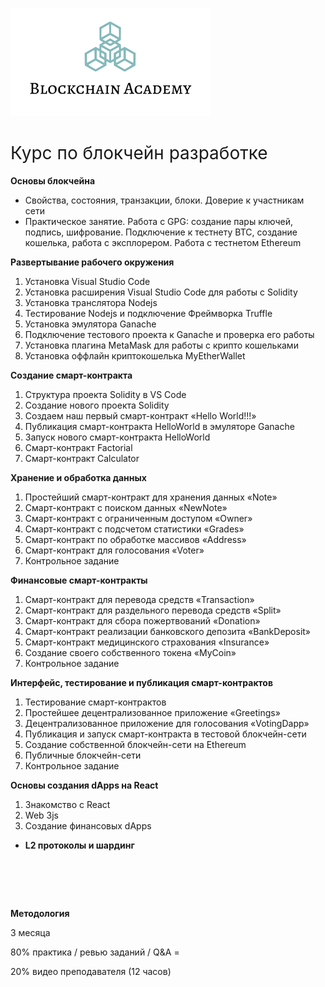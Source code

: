 ![v](logo2.png)
<h1><span style="font-weight: 400;">Курс по блокчейн разработке</span></h1>
<p><strong>Основы блокчейна&nbsp;</strong></p>
<ul>
<li style="font-weight: 400;" aria-level="1"><span style="font-weight: 400;">Свойства, состояния, транзакции, блоки. Доверие к участникам сети</span></li>
<li style="font-weight: 400;" aria-level="1"><span style="font-weight: 400;">Практическое занятие. Работа с GPG: создание пары ключей, подпись, шифрование. Подключение к тестнету BTC, создание кошелька, работа с эксплорером. Работа с тестнетом Ethereum</span></li>
</ul>
<p><strong>Развертывание рабочего окружения&nbsp;</strong></p>
<ol>
<li style="font-weight: 400;" aria-level="1"><span style="font-weight: 400;">Установка Visual Studio Code</span></li>
<li style="font-weight: 400;" aria-level="1"><span style="font-weight: 400;">Установка расширения Visual Studio Code для работы с Solidity</span></li>
<li style="font-weight: 400;" aria-level="1"><span style="font-weight: 400;">Установка транслятора Nodejs</span></li>
<li style="font-weight: 400;" aria-level="1"><span style="font-weight: 400;">Тестирование Nodejs и подключение Фреймворка Truffle</span></li>
<li style="font-weight: 400;" aria-level="1"><span style="font-weight: 400;">Установка эмулятора Ganache</span></li>
<li style="font-weight: 400;" aria-level="1"><span style="font-weight: 400;">Подключение тестового проекта к Ganache и проверка его работы</span></li>
<li style="font-weight: 400;" aria-level="1"><span style="font-weight: 400;">Установка плагина MetaMask для работы с крипто кошельками</span></li>
<li style="font-weight: 400;" aria-level="1"><span style="font-weight: 400;">Установка оффлайн криптокошелька MyEtherWallet</span></li>
</ol>
<p><strong>Создание смарт-контракта&nbsp;</strong></p>
<ol>
<li style="font-weight: 400;" aria-level="1"><span style="font-weight: 400;">Структура проекта Solidity в VS Code</span></li>
<li style="font-weight: 400;" aria-level="1"><span style="font-weight: 400;">Создание нового проекта Solidity</span></li>
<li style="font-weight: 400;" aria-level="1"><span style="font-weight: 400;">Создаем наш первый смарт-контракт &laquo;Hello World!!!&raquo;</span></li>
<li style="font-weight: 400;" aria-level="1"><span style="font-weight: 400;">Публикация смарт-контракта HelloWorld в эмуляторе Ganache</span></li>
<li style="font-weight: 400;" aria-level="1"><span style="font-weight: 400;">Запуск нового смарт-контракта HelloWorld</span></li>
<li style="font-weight: 400;" aria-level="1"><span style="font-weight: 400;">Смарт-контракт Factorial</span></li>
<li style="font-weight: 400;" aria-level="1"><span style="font-weight: 400;">Смарт-контракт Calculator</span></li>
</ol>
<p><strong>Хранение и обработка данных&nbsp;</strong></p>
<ol>
<li style="font-weight: 400;" aria-level="1"><span style="font-weight: 400;">Простейший смарт-контракт для хранения данных &laquo;Note&raquo;</span></li>
<li style="font-weight: 400;" aria-level="1"><span style="font-weight: 400;">Смарт-контракт с поиском данных &laquo;NewNote&raquo;</span></li>
<li style="font-weight: 400;" aria-level="1"><span style="font-weight: 400;">Смарт-контракт с ограниченным доступом &laquo;Owner&raquo;</span></li>
<li style="font-weight: 400;" aria-level="1"><span style="font-weight: 400;">Смарт-контракт с подсчетом статистики &laquo;Grades&raquo;</span></li>
<li style="font-weight: 400;" aria-level="1"><span style="font-weight: 400;">Смарт-контракт по обработке массивов &laquo;Address&raquo;</span></li>
<li style="font-weight: 400;" aria-level="1"><span style="font-weight: 400;">Смарт-контракт для голосования &laquo;Voter&raquo;</span></li>
<li style="font-weight: 400;" aria-level="1"><span style="font-weight: 400;">Контрольное задание</span></li>
</ol>
<p><strong>Финансовые смарт-контракты&nbsp;</strong></p>
<ol>
<li style="font-weight: 400;" aria-level="1"><span style="font-weight: 400;">Смарт-контракт для перевода средств &laquo;Transaction&raquo;</span></li>
<li style="font-weight: 400;" aria-level="1"><span style="font-weight: 400;">Смарт-контракт для раздельного перевода средств &laquo;Split&raquo;</span></li>
<li style="font-weight: 400;" aria-level="1"><span style="font-weight: 400;">Смарт-контракт для сбора пожертвований &laquo;Donation&raquo;</span></li>
<li style="font-weight: 400;" aria-level="1"><span style="font-weight: 400;">Смарт-контракт реализации банковского депозита &laquo;BankDeposit&raquo;</span></li>
<li style="font-weight: 400;" aria-level="1"><span style="font-weight: 400;">Смарт-контракт медицинского страхования &laquo;Insurance&raquo;</span></li>
<li style="font-weight: 400;" aria-level="1"><span style="font-weight: 400;">Создание своего собственного токена &laquo;MyCoin&raquo;</span></li>
<li style="font-weight: 400;" aria-level="1"><span style="font-weight: 400;">Контрольное задание</span></li>
</ol>
<p><strong>Интерфейс, тестирование и публикация смарт-контрактов&nbsp;</strong></p>
<ol>
<li style="font-weight: 400;" aria-level="1"><span style="font-weight: 400;">Тестирование смарт-контрактов</span></li>
<li style="font-weight: 400;" aria-level="1"><span style="font-weight: 400;">Простейшее децентрализованное приложение &laquo;Greetings&raquo;</span></li>
<li style="font-weight: 400;" aria-level="1"><span style="font-weight: 400;">Децентрализованное приложение для голосования &laquo;VotingDapp&raquo;</span></li>
<li style="font-weight: 400;" aria-level="1"><span style="font-weight: 400;">Публикация и запуск смарт-контракта в тестовой блокчейн-сети</span></li>
<li style="font-weight: 400;" aria-level="1"><span style="font-weight: 400;">Создание собственной блокчейн-сети на Ethereum</span></li>
<li style="font-weight: 400;" aria-level="1"><span style="font-weight: 400;">Публичные блокчейн-сети</span></li>
<li style="font-weight: 400;" aria-level="1"><span style="font-weight: 400;">Контрольное задание</span></li>
</ol>
<p><strong>Основы создания dApps на React&nbsp;</strong></p>
<ol>
<li style="font-weight: 400;" aria-level="1"><span style="font-weight: 400;">Знакомство с React</span></li>
<li style="font-weight: 400;" aria-level="1"><span style="font-weight: 400;">Web 3js</span></li>
<li style="font-weight: 400;" aria-level="1"><span style="font-weight: 400;">Создание финансовых dApps</span></li>
</ol>
<ul>
<li aria-level="1"><strong>L2 протоколы и шардинг</strong></li>
</ul>
<h1 style="color: #5e9ca0;">&nbsp;</h1>
<p><strong>Методология</strong></p>
<p><span style="font-weight: 400;">3 месяца</span></p>
<p><span style="font-weight: 400;">80% практика / ревью заданий / Q&amp;A =</span></p>
<p><span style="font-weight: 400;">20% видео преподавателя (12 часов)</span></p>
